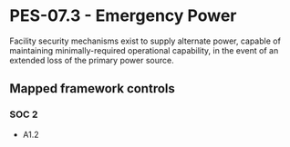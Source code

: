 # PES-07.3 - Emergency Power
Facility security mechanisms exist to supply alternate power, capable of maintaining minimally-required operational capability, in the event of an extended loss of the primary power source.
## Mapped framework controls
### SOC 2
- A1.2